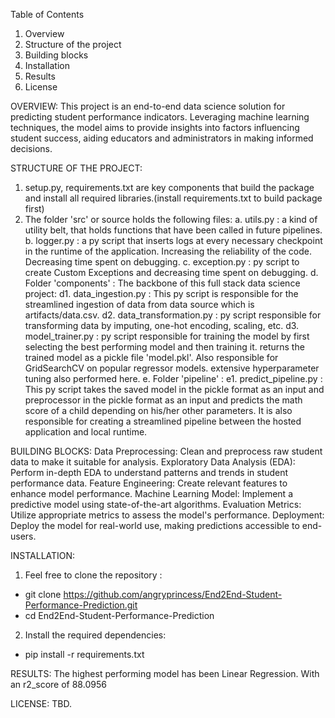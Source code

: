 Table of Contents

1. Overview
2. Structure of the project
3. Building blocks
4. Installation
5. Results
6. License


OVERVIEW:
This project is an end-to-end data science solution for predicting student performance indicators. Leveraging machine learning techniques, the model aims to provide insights into factors influencing student success, aiding educators and administrators in making informed decisions.


STRUCTURE OF THE PROJECT:
1. setup.py, requirements.txt are key components that build the package and install all required libraries.(install requirements.txt to build package first)
2. The folder 'src' or source holds the following files:
    a. utils.py : a kind of utility belt, that holds functions that have been called in future pipelines.
    b. logger.py : a py script that inserts logs at every necessary checkpoint in the runtime of the application. Increasing the reliability of the code. Decreasing time spent on debugging.
    c. exception.py : py script to create Custom Exceptions and decreasing time spent on debugging.
    d. Folder 'components' : The backbone of this full stack data science project:
        d1. data_ingestion.py : This py script is responsible for the streamlined ingestion of data from data source which is artifacts/data.csv.
        d2. data_transformation.py : py script responsible for transforming data by imputing, one-hot encoding, scaling, etc.
        d3. model_trainer.py : py script responsible for training the model by first selecting the best performing model and then training it. returns the trained model as a pickle file 'model.pkl'. Also responsible for GridSearchCV on popular regressor models. extensive hyperparameter tuning also performed here.
    e. Folder 'pipeline' :
        e1. predict_pipeline.py : This py script takes the saved model in the pickle format as an input and preprocessor in the pickle format as an input and predicts the math score of a child depending on his/her other parameters. It is also responsible for creating a streamlined pipeline between the hosted application and local runtime.



BUILDING BLOCKS:
Data Preprocessing: Clean and preprocess raw student data to make it suitable for analysis.
Exploratory Data Analysis (EDA): Perform in-depth EDA to understand patterns and trends in student performance data.
Feature Engineering: Create relevant features to enhance model performance.
Machine Learning Model: Implement a predictive model using state-of-the-art algorithms.
Evaluation Metrics: Utilize appropriate metrics to assess the model's performance.
Deployment: Deploy the model for real-world use, making predictions accessible to end-users.


INSTALLATION:
1. Feel free to clone the repository :

- git clone https://github.com/angryprincess/End2End-Student-Performance-Prediction.git
- cd End2End-Student-Performance-Prediction

2. Install the required dependencies:

- pip install -r requirements.txt

RESULTS:
The highest performing model has been Linear Regression. With an r2_score of 88.0956

LICENSE:
TBD.

